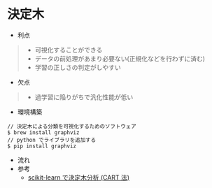 # 決定木
- 利点
> - 可視化することができる
> - データの前処理があまり必要ない(正規化などを行わずに済む)
> - 学習の正しさの判定がしやすい
- 欠点
> - 過学習に陥りがちで汎化性能が低い
- 環境構築
```
// 決定木による分類を可視化するためのソフトウェア
$ brew install graphviz
// python でライブラリを追加する
$ pip install graphviz
```
- 流れ
- 参考
  - [scikit-learn で決定木分析 (CART 法)](https://pythondatascience.plavox.info/scikit-learn/scikit-learn%E3%81%A7%E6%B1%BA%E5%AE%9A%E6%9C%A8%E5%88%86%E6%9E%90)

